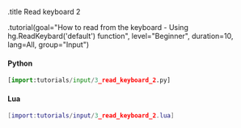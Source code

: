 .title Read keyboard 2

.tutorial(goal="How to read from the keyboard - Using hg.ReadKeybard('default') function", level="Beginner", duration=10, lang=All, group="Input")

#### Python

```python
[import:tutorials/input/3_read_keyboard_2.py]
```

#### Lua

```lua
[import:tutorials/input/3_read_keyboard_2.lua]
```
